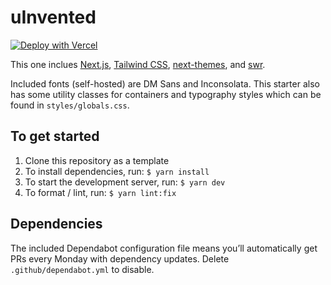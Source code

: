 # uInvented

[![Deploy with Vercel](https://vercel.com/button)](https://vercel.com/new/git/external?repository-url=https%3A%2F%2Fgithub.com%2Fexu3%2Fnext-tailwind-starter)

This one inclues [Next.js](https://nextjs.org), [Tailwind CSS](https://tailwindcss.com), [next-themes](https://github.com/pacocoursey/next-themes), and [swr](https://github.com/vercel/swr).

Included fonts (self-hosted) are DM Sans and Inconsolata. This starter also has some utility classes for containers and typography styles which can be found in `styles/globals.css`.

## To get started

1. Clone this repository as a template
2. To install dependencies, run: `$ yarn install`
3. To start the development server, run: `$ yarn dev`
4. To format / lint, run: `$ yarn lint:fix`

## Dependencies

The included Dependabot configuration file means you’ll automatically get PRs every Monday with dependency updates. Delete `.github/dependabot.yml` to disable.
